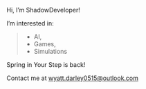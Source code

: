 Hi, I’m ShadowDeveloper!

I’m interested in:
  >- AI, 
  >- Games,
  >- Simulations
 
Spring in Your Step is back!

Contact me at wyatt.darley0515@outlook.com
